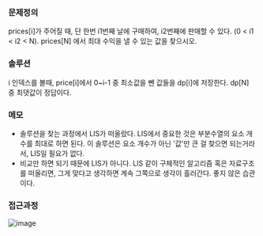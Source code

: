 ### 문제정의
prices[i]가 주어질 때, 단 한번 i1번째 날에 구매하여, i2번째에 판매할 수 있다. (0 < i1 < i2 < N). 
prices[N] 에서 최대 수익을 낼 수 있는 값을 찾으시오.

### 솔루션
i 인덱스를 볼때, price[i]에서 0~i-1 중 최소값을 뺀 값들을 dp[i]에 저장한다. dp[N] 중 최댓값이 정답이다. 

### 메모
- 솔루션을 찾는 과정에서 LIS가 떠올랐다. LIS에서 중요한 것은 부분수열의 요소 개수를 최대로 하면 된다. 이 솔루션은 요소 개수가 아닌 '값'만 큰 걸 찾으면 되는거라서, LIS일 필요가 없다. 
- 비교만 하면 되기 때문에 LIS가 아니다. LIS 같이 구체적인 알고리즘 혹은 자료구조를 떠올리면, 그게 맞다고 생각하면 계속 그쪽으로 생각이 흘러간다. 좋지 않은 습관이다.

### 접근과정

![image](https://user-images.githubusercontent.com/16419202/221328407-4b1190a1-886d-4680-9501-ae6dfeb12d61.png)

